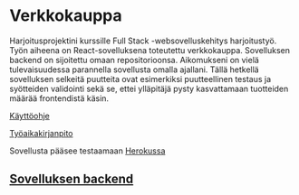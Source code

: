 # Verkkokauppa

Harjoitusprojektini kurssille Full Stack -websovelluskehitys harjoitustyö. Työn aiheena on React-sovelluksena toteutettu verkkokauppa. Sovelluksen backend on sijoitettu omaan repositorioonsa.
  Aikomukseni on vielä tulevaisuudessa parannella sovellusta omalla ajallani. Tällä hetkellä sovelluksen selkeitä puutteita ovat esimerkiksi puutteellinen testaus ja syötteiden validointi sekä se, ettei ylläpitäjä pysty kasvattamaan tuotteiden määrää frontendistä käsin.
  
[Käyttöohje](https://github.com/nettivastaava/Verkkokauppa/blob/master/documentation/kayttoohje.md)

[Työaikakirjanpito](https://github.com/nettivastaava/Verkkokauppa/blob/master/documentation/tuntikirjanpito.md)

Sovellusta pääsee testaamaan [Herokussa](https://shielded-anchorage-20174.herokuapp.com/)

## [Sovelluksen backend](https://github.com/nettivastaava/Verkkokauppa-backend)
